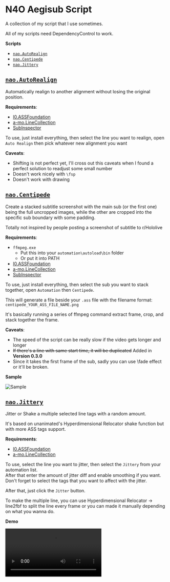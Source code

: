 # N4O Aegisub Script

A collection of my script that I use sometimes.

All of my scripts need DependencyControl to work.

**Scripts**
- [`nao.AutoRealign`](#naoautorealign)
- [`nao.Centipede`](#naocentipede)
- [`nao.Jittery`](#naojittery)

## [`nao.AutoRealign`](https://github.com/noaione/.aegibulan/blob/master/nao.AutoRealign.moon)
Automatically realign to another alignment without losing the original position.

**Requirements**:
- [l0.ASSFoundation](https://github.com/TypesettingTools/ASSFoundation)
- [a-mo.LineCollection](https://github.com/TypesettingTools/Aegisub-Motion)
- [SubInspector](https://github.com/TypesettingTools/SubInspector)

To use, just install everything, then select the line you want to realign, open `Auto Realign` then pick whatever new alignment you want

**Caveats**:
- Shifting is not perfect yet, I'll cross out this caveats when I found a perfect solution to readjust some small number
- Doesn't work nicely with `\fsp`
- Doesn't work with drawing

## [`nao.Centipede`](https://github.com/noaione/.aegibulan/blob/master/nao.Centipede.moon)
Create a stacked subtitle screenshot with the main sub (or the first one) being the full uncropped images, while the other are cropped into the specific sub boundary with some padding.

Totally not inspired by people posting a screenshot of subtitle to r/Hololive

**Requirements**:
- `ffmpeg.exe`
    - Put this into your `automation\autoload\bin` folder
    - Or put it into PATH
- [l0.ASSFoundation](https://github.com/TypesettingTools/ASSFoundation)
- [a-mo.LineCollection](https://github.com/TypesettingTools/Aegisub-Motion)
- [SubInspector](https://github.com/TypesettingTools/SubInspector)

To use, just install everything, then select the sub you want to stack together, open `Automation` then `Centipede`.

This will generate a file beside your `.ass` file with the filename format: `centipede_YOUR_ASS_FILE_NAME.png`

It's basically running a series of ffmpeg command extract frame, crop, and stack together the frame.

**Caveats**:
- The speed of the script can be really slow if the video gets longer and longer
- ~~If there's a line with same start time, it will be duplicated~~ Added in **Version 0.3.0**
- Since it takes the first frame of the sub, sadly you can use \fade effect or it'll be broken.

**Sample**

![Sample](https://raw.githubusercontent.com/noaione/.aegibulan/master/assets/centipede9frame_testsub.ass.png)

## [`nao.Jittery`](https://github.com/noaione/.aegibulan/blob/master/nao.Jittery.moon)
Jitter or Shake a multiple selected line tags with a random amount.

It's based on unanimated's Hyperdimensional Relocator shake function but with more ASS tags support.

**Requirements**:
- [l0.ASSFoundation](https://github.com/TypesettingTools/ASSFoundation)
- [a-mo.LineCollection](https://github.com/TypesettingTools/Aegisub-Motion)

To use, select the line you want to jitter, then select the `Jittery` from your automation list.<br/>
After that enter the amount of jitter diff and enable smoothing if you want.<br />
Don't forget to select the tags that you want to affect with the jitter.

After that, just click the `Jitter` button.

To make the multiple line, you can use Hyperdimensional Relocator -> line2fbf to split the line every frame
or you can made it manually depending on what you wanna do.

**Demo**

![Demo](https://media.githubusercontent.com/media/noaione/.aegibulan/master/assets/jittery_demo.mp4)
